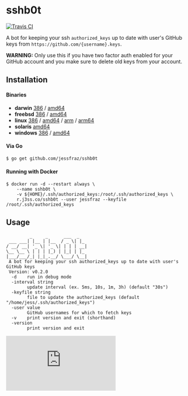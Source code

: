 # sshb0t

[![Travis CI](https://travis-ci.org/jessfraz/sshb0t.svg?branch=master)](https://travis-ci.org/jessfraz/sshb0t)

A bot for keeping your ssh `authorized_keys` up to date with user's GitHub keys
from `https://github.com/{username}.keys`.

**WARNING:** Only use this if you have two factor auth enabled for your GitHub
account and you make sure to delete old keys from your account.

## Installation

#### Binaries

- **darwin** [386](https://github.com/jessfraz/sshb0t/releases/download/v0.2.0/sshb0t-darwin-386) / [amd64](https://github.com/jessfraz/sshb0t/releases/download/v0.2.0/sshb0t-darwin-amd64)
- **freebsd** [386](https://github.com/jessfraz/sshb0t/releases/download/v0.2.0/sshb0t-freebsd-386) / [amd64](https://github.com/jessfraz/sshb0t/releases/download/v0.2.0/sshb0t-freebsd-amd64)
- **linux** [386](https://github.com/jessfraz/sshb0t/releases/download/v0.2.0/sshb0t-linux-386) / [amd64](https://github.com/jessfraz/sshb0t/releases/download/v0.2.0/sshb0t-linux-amd64) / [arm](https://github.com/jessfraz/sshb0t/releases/download/v0.2.0/sshb0t-linux-arm) / [arm64](https://github.com/jessfraz/sshb0t/releases/download/v0.2.0/sshb0t-linux-arm64)
- **solaris** [amd64](https://github.com/jessfraz/sshb0t/releases/download/v0.2.0/sshb0t-solaris-amd64)
- **windows** [386](https://github.com/jessfraz/sshb0t/releases/download/v0.2.0/sshb0t-windows-386) / [amd64](https://github.com/jessfraz/sshb0t/releases/download/v0.2.0/sshb0t-windows-amd64)

#### Via Go

```bash
$ go get github.com/jessfraz/sshb0t
```

#### Running with Docker

```console
$ docker run -d --restart always \
    --name sshb0t \
    -v ${HOME}/.ssh/authorized_keys:/root/.ssh/authorized_keys \
    r.j3ss.co/sshb0t --user jessfraz --keyfile /root/.ssh/authorized_keys
```

## Usage

```console
         _     _      ___  _
 ___ ___| |__ | |__  / _ \| |_
/ __/ __| '_ \| '_ \| | | | __|
\__ \__ \ | | | |_) | |_| | |_
|___/___/_| |_|_.__/ \___/ \__|
 A bot for keeping your ssh authorized_keys up to date with user's GitHub keys
 Version: v0.2.0
  -d    run in debug mode
  -interval string
        update interval (ex. 5ms, 10s, 1m, 3h) (default "30s")
  -keyfile string
        file to update the authorized_keys (default "/home/jess/.ssh/authorized_keys")
  -user value
        GitHub usernames for which to fetch keys
  -v    print version and exit (shorthand)
  -version
        print version and exit
```



[![Analytics](https://ga-beacon.appspot.com/UA-29404280-16/sshb0t/README.md)](https://github.com/jessfraz/sshb0t)
